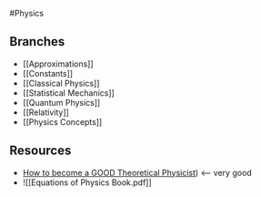 #Physics
## Branches
* [[Approximations]]
* [[Constants]]
* [[Classical Physics]]
* [[Statistical Mechanics]]
* [[Quantum Physics]]
* [[Relativity]]
* [[Physics Concepts]]
## Resources
* [How to become a  GOOD Theoretical Physicist](https://webspace.science.uu.nl/~gadda001/goodtheorist/index.html)) <-- very good
* ![[Equations of Physics Book.pdf]]